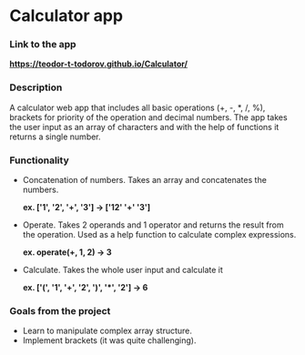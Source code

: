# Calculator app

### Link to the app
**https://teodor-t-todorov.github.io/Calculator/**


### Description
A calculator web app that includes all basic operations (+, -, *, /, %), brackets for priority of the operation and decimal numbers.
The app takes the user input as an array of characters and with the help of functions it returns a single number.


### Functionality
- Concatenation of numbers. Takes an array and concatenates the numbers. 

  **ex. ['1', '2', '+', '3'] -> ['12' '+' '3']**

- Operate. Takes 2 operands and 1 operator and returns the result from the operation. Used as a help function to calculate complex expressions.

   **ex. operate(+, 1, 2) -> 3**

- Calculate. Takes the whole user input and calculate it

  **ex. ['(', '1', '+', '2', ')', '*', '2'] -> 6**
  
### Goals from the project
- Learn to manipulate complex array structure.
- Implement brackets (it was quite challenging).
